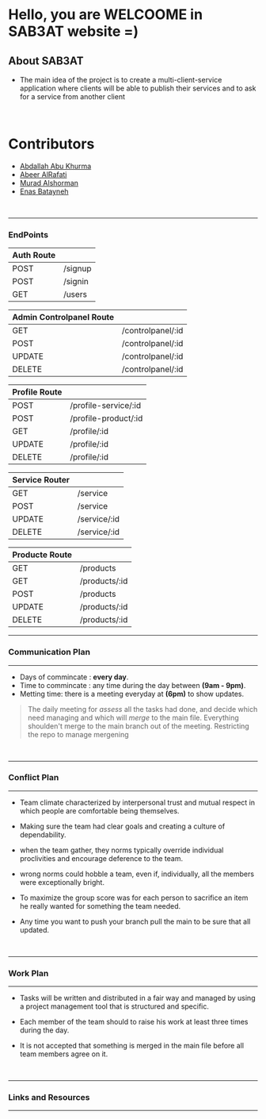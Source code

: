 # Hello, you are WELCOOME in SAB3AT website =)

## About SAB3AT

- The main idea of the project is to create a multi-client-service application where clients will be able to publish their services and to ask for a service from another client

&nbsp;

# Contributors

- [Abdallah Abu Khurma](https://github.com/AbdallahAbuKhurma)
- [Abeer AlRafati](https://github.com/AbeerAl-Rafati)
- [Murad Alshorman](https://github.com/MURADALSHORMAN)
- [Enas Batayneh](https://github.com/En-ZUH)

&nbsp;

---

### EndPoints

| Auth Route ||
| ---------- |-------- |
| POST       | /signup |
| POST       | /signin |
| GET        | /users  |




| Admin Controlpanel Route ||
| ------------------------ | ----------------- |
| GET                      | /controlpanel/:id |
| POST                     | /controlpanel/:id |
| UPDATE                   | /controlpanel/:id |
| DELETE                   | /controlpanel/:id |




| Profile Route ||
| ------------- | -------------------- |
| POST          | /profile-service/:id |
| POST          | /profile-product/:id |
| GET           | /profile/:id         |
| UPDATE        | /profile/:id         |
| DELETE        | /profile/:id         |




| Service Router ||
| -------------- | ------------ |
| GET            | /service     |
| POST           | /service     |
| UPDATE         | /service/:id |
| DELETE         | /service/:id |




| Producte Route ||
| -------------- | ------------- |
| GET            | /products     |
| GET            | /products/:id |
| POST           | /products     |
| UPDATE         | /products/:id |
| DELETE         | /products/:id |


---

### Communication Plan

---

- Days of commincate : **every day**.
- Time to commincate : any time during the day between **(9am - 9pm)**.
- Metting time: there is a meeting everyday at **(6pm)** to show updates.

> The daily meeting for _assess_ all the tasks had done, and decide which need managing and which will _merge_ to the main file.
> Everything shoulden't merge to the main branch out of the meeting.
> Restricting the repo to manage mergening

&nbsp;

---

### Conflict Plan

---

- Team climate characterized by interpersonal trust and mutual respect in which people are comfortable being themselves.

- Making sure the team had clear goals and creating a culture of dependability.

- when the team gather, they norms typically override individual proclivities and encourage deference to the team.

- wrong norms could hobble a team, even if, individually, all the members were exceptionally bright.

- To maximize the group score was for each person to sacrifice an item he really wanted for something the team needed.

- Any time you want to push your branch pull the main to be sure that all updated.

&nbsp;

---

### Work Plan

---

- Tasks will be written and distributed in a fair way and managed by using a project management tool that is structured and specific.

- Each member of the team should to raise his work at least three times during the day.

- It is not accepted that something is merged in the main file before all team members agree on it.

&nbsp;

---

### Links and Resources

---
